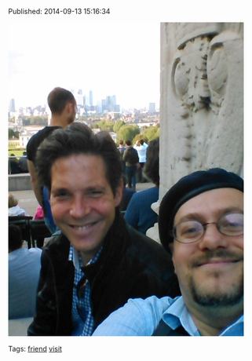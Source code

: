 


Published: 2014-09-13 15:16:34

![](97387216287-0.jpg)

Tags: [friend](tag-friend.md) [visit](tag-visit.md)
